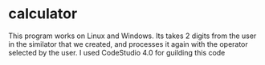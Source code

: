 # calculator

This program works on Linux and Windows.
Its takes 2 digits from the user in the similator that we created, and processes it again with the operator selected by the user.
I used CodeStudio 4.0 for guilding this code  
